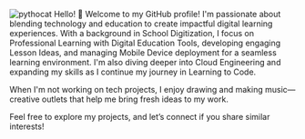 ![pythocat](https://github.com/user-attachments/assets/92ed037d-c0a5-41a5-9d5d-1b080172b264)
Hello! 👋
Welcome to my GitHub profile! I'm passionate about blending technology and education to create impactful digital learning experiences. With a background in School Digitization, I focus on Professional Learning with Digital Education Tools, developing engaging Lesson Ideas, and managing Mobile Device deployment for a seamless learning environment. I'm also diving deeper into Cloud Engineering and expanding my skills as I continue my journey in Learning to Code. 

When I'm not working on tech projects, I enjoy drawing and making music—creative outlets that help me bring fresh ideas to my work.

Feel free to explore my projects, and let’s connect if you share similar interests!
